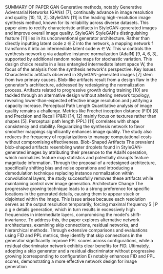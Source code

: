 SUMMARY OF PAPER
GAN
Generative methods, notably Generative Adversarial Networks (GANs) [7], continually advance 
in image resolution and quality [10, 13, 2]. StyleGAN [11] is the leading high-resolution image 
synthesis method, known for its reliability across diverse datasets. This paper aims to rectify 
characteristic artifacts in StyleGAN-generated images and improve overall image quality.
StyleGAN
StyleGAN's distinguishing feature [11] lies in its unconventional generator architecture. Rather 
than directly inputting latent code z ∈ Z into the network, a mapping network f transforms it 
into an intermediate latent code w ∈ W. This w controls the synthesis network g via adaptive 
instance normalization (AdaIN) [9, 4, 6, 3], supported by additional random noise maps for 
stochastic variation. This design choice results in a less entangled intermediate latent space W, 
the focus of the analysis from the synthesis network's perspective.
Key Issues
Characteristic artifacts observed in StyleGAN-generated images [7] stem from two primary 
causes. Blob-like artifacts result from a design flaw in the generator's architecture, addressed by 
redesigning the normalization process. Artifacts related to progressive growth during training 
[10] are tackled through an alternative design without altering network topology, revealing 
lower-than-expected effective image resolution and justifying a capacity increase.
Perceptual Path Length
Quantitative analysis of image quality remains a challenge. Metrics like Frechet inception 
distance (FID) [8] and Precision and Recall (P&R) [14, 12] mainly focus on textures rather than 
shapes [5]. Perceptual path length (PPL) [11] correlates with shape consistency and stability. 
Regularizing the synthesis network to favor smoother mappings significantly enhances image 
quality. The study also reduces the frequency of regularizations to manage computational costs 
without compromising effectiveness.
Blob-Shaped Artifacts
The prevalent blob-shaped artifacts resembling water droplets found in StyleGAN-generated 
images by attributing their presence to the AdaIN operation, which normalizes feature map 
statistics and potentially disrupts feature magnitude information. Through the proposal of a 
redesigned architecture, specifically shifting bias and noise operations and introducing a 
demodulation technique replacing instance normalization within convolutional layers, the study 
successfully removes these artifacts while maintaining control over image generation. 
Architecture Change
The progressive growing technique leads to a strong preference for specific locations in the 
generated details, causing them to appear stuck or disjointed within the image. This issue arises 
because each resolution serves as the output resolution temporarily, forcing maximal frequency 
5 | P a g e
details generation, which in turn results in excessively high frequencies in intermediate layers, 
compromising the model's shift-invariance. To address this, the paper explores alternative 
network architectures, examining skip connections, residual networks, and hierarchical 
methods. Through extensive comparisons and evaluations using FID and PPL metrics, they 
identify that skip connections in the generator significantly improve PPL scores across 
configurations, while a residual discriminator network exhibits clear benefits for FID. Ultimately, 
adopting a skip generator and a residual discriminator without progressive growing 
(corresponding to configuration E) notably enhances FID and PPL scores, demonstrating a more 
effective network design for image generation
